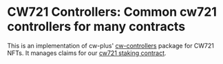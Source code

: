 # CW721 Controllers: Common cw721 controllers for many contracts

This is an implementation of cw-plus'
[cw-controllers](https://github.com/CosmWasm/cw-plus/tree/72afcde846b907fac5c0394ce86ed5a59ce47524/packages/controllers)
package for CW721 NFTs. It manages claims for our [cw721 staking
contract](../../contracts/voting/dao-voting-cw721-staked).

